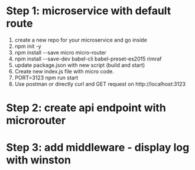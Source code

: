 # Step 1: microservice with default route

1. create a new repo for your microservice and go inside
2. npm init -y
3. npm install --save micro micro-router
4. npm install --save-dev babel-cli babel-preset-es2015 rimraf
5. update package.json with new script (build and start)
6. Create new index.js file with micro code.
7. PORT=3123 npm run start
8. Use postman or directly curl and GET request on http://localhost:3123

# Step 2: create api endpoint with microrouter

# Step 3: add middleware - display log with winston
